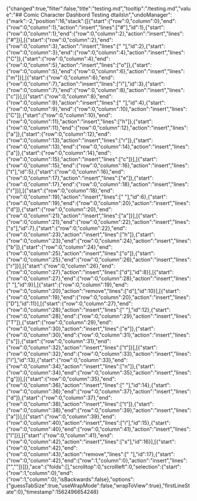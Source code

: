 {"changed":true,"filter":false,"title":"testing.md","tooltip":"/testing.md","value":"## Comic Character Dashbord Testing dtails\n","undoManager":{"mark":-2,"position":16,"stack":[[{"start":{"row":0,"column":0},"end":{"row":0,"column":1},"action":"insert","lines":["#"],"id":1},{"start":{"row":0,"column":1},"end":{"row":0,"column":2},"action":"insert","lines":["#"]}],[{"start":{"row":0,"column":2},"end":{"row":0,"column":3},"action":"insert","lines":[" "],"id":2},{"start":{"row":0,"column":3},"end":{"row":0,"column":4},"action":"insert","lines":["C"]},{"start":{"row":0,"column":4},"end":{"row":0,"column":5},"action":"insert","lines":["o"]},{"start":{"row":0,"column":5},"end":{"row":0,"column":6},"action":"insert","lines":["m"]}],[{"start":{"row":0,"column":6},"end":{"row":0,"column":7},"action":"insert","lines":["i"],"id":3},{"start":{"row":0,"column":7},"end":{"row":0,"column":8},"action":"insert","lines":["c"]}],[{"start":{"row":0,"column":8},"end":{"row":0,"column":9},"action":"insert","lines":[" "],"id":4},{"start":{"row":0,"column":9},"end":{"row":0,"column":10},"action":"insert","lines":["C"]},{"start":{"row":0,"column":10},"end":{"row":0,"column":11},"action":"insert","lines":["h"]},{"start":{"row":0,"column":11},"end":{"row":0,"column":12},"action":"insert","lines":["a"]},{"start":{"row":0,"column":12},"end":{"row":0,"column":13},"action":"insert","lines":["r"]},{"start":{"row":0,"column":13},"end":{"row":0,"column":14},"action":"insert","lines":["a"]},{"start":{"row":0,"column":14},"end":{"row":0,"column":15},"action":"insert","lines":["c"]}],[{"start":{"row":0,"column":15},"end":{"row":0,"column":16},"action":"insert","lines":["t"],"id":5},{"start":{"row":0,"column":16},"end":{"row":0,"column":17},"action":"insert","lines":["e"]},{"start":{"row":0,"column":17},"end":{"row":0,"column":18},"action":"insert","lines":["r"]}],[{"start":{"row":0,"column":18},"end":{"row":0,"column":19},"action":"insert","lines":[" "],"id":6},{"start":{"row":0,"column":19},"end":{"row":0,"column":20},"action":"insert","lines":["d"]},{"start":{"row":0,"column":20},"end":{"row":0,"column":21},"action":"insert","lines":["a"]}],[{"start":{"row":0,"column":21},"end":{"row":0,"column":22},"action":"insert","lines":["s"],"id":7},{"start":{"row":0,"column":22},"end":{"row":0,"column":23},"action":"insert","lines":["h"]},{"start":{"row":0,"column":23},"end":{"row":0,"column":24},"action":"insert","lines":["b"]},{"start":{"row":0,"column":24},"end":{"row":0,"column":25},"action":"insert","lines":["o"]},{"start":{"row":0,"column":25},"end":{"row":0,"column":26},"action":"insert","lines":["r"]}],[{"start":{"row":0,"column":26},"end":{"row":0,"column":27},"action":"insert","lines":["d"],"id":8}],[{"start":{"row":0,"column":27},"end":{"row":0,"column":28},"action":"insert","lines":[" "],"id":9}],[{"start":{"row":0,"column":19},"end":{"row":0,"column":20},"action":"remove","lines":["d"],"id":10}],[{"start":{"row":0,"column":19},"end":{"row":0,"column":20},"action":"insert","lines":["D"],"id":11}],[{"start":{"row":0,"column":27},"end":{"row":0,"column":28},"action":"insert","lines":[" "],"id":12},{"start":{"row":0,"column":28},"end":{"row":0,"column":29},"action":"insert","lines":["T"]},{"start":{"row":0,"column":29},"end":{"row":0,"column":30},"action":"insert","lines":["e"]},{"start":{"row":0,"column":30},"end":{"row":0,"column":31},"action":"insert","lines":["s"]},{"start":{"row":0,"column":31},"end":{"row":0,"column":32},"action":"insert","lines":["t"]}],[{"start":{"row":0,"column":32},"end":{"row":0,"column":33},"action":"insert","lines":["i"],"id":13},{"start":{"row":0,"column":33},"end":{"row":0,"column":34},"action":"insert","lines":["n"]},{"start":{"row":0,"column":34},"end":{"row":0,"column":35},"action":"insert","lines":["g"]}],[{"start":{"row":0,"column":35},"end":{"row":0,"column":36},"action":"insert","lines":[" "],"id":14},{"start":{"row":0,"column":36},"end":{"row":0,"column":37},"action":"insert","lines":["d"]},{"start":{"row":0,"column":37},"end":{"row":0,"column":38},"action":"insert","lines":["t"]},{"start":{"row":0,"column":38},"end":{"row":0,"column":39},"action":"insert","lines":["a"]}],[{"start":{"row":0,"column":39},"end":{"row":0,"column":40},"action":"insert","lines":["i"],"id":15},{"start":{"row":0,"column":40},"end":{"row":0,"column":41},"action":"insert","lines":["l"]}],[{"start":{"row":0,"column":41},"end":{"row":0,"column":42},"action":"insert","lines":["s"],"id":16}],[{"start":{"row":0,"column":42},"end":{"row":0,"column":43},"action":"remove","lines":[" "],"id":17},{"start":{"row":0,"column":42},"end":{"row":1,"column":0},"action":"insert","lines":["",""]}]]},"ace":{"folds":[],"scrolltop":0,"scrollleft":0,"selection":{"start":{"row":1,"column":0},"end":{"row":1,"column":0},"isBackwards":false},"options":{"guessTabSize":true,"useWrapMode":false,"wrapToView":true},"firstLineState":0},"timestamp":1562496654248}